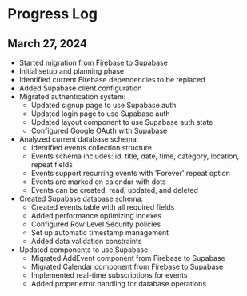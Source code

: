 # Progress Log

## March 27, 2024
- Started migration from Firebase to Supabase
- Initial setup and planning phase
- Identified current Firebase dependencies to be replaced
- Added Supabase client configuration
- Migrated authentication system:
  - Updated signup page to use Supabase auth
  - Updated login page to use Supabase auth
  - Updated layout component to use Supabase auth state
  - Configured Google OAuth with Supabase
- Analyzed current database schema:
  - Identified events collection structure
  - Events schema includes: id, title, date, time, category, location, repeat fields
  - Events support recurring events with 'Forever' repeat option
  - Events are marked on calendar with dots
  - Events can be created, read, updated, and deleted
- Created Supabase database schema:
  - Created events table with all required fields
  - Added performance optimizing indexes
  - Configured Row Level Security policies
  - Set up automatic timestamp management
  - Added data validation constraints
- Updated components to use Supabase:
  - Migrated AddEvent component from Firebase to Supabase
  - Migrated Calendar component from Firebase to Supabase
  - Implemented real-time subscriptions for events
  - Added proper error handling for database operations 
